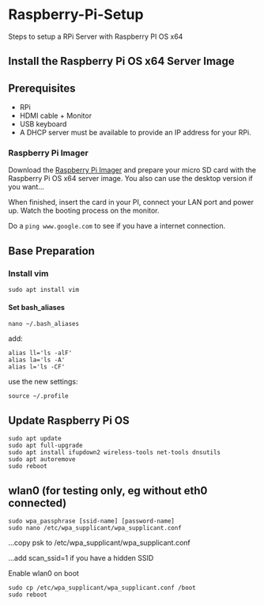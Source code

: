 # Raspberry-Pi-Setup
Steps to setup a RPi Server with Raspberry PI OS x64

## Install the Raspberry Pi OS x64 Server Image

## Prerequisites

- RPi
- HDMI cable + Monitor
- USB keyboard
- A DHCP server must be available to provide an IP address for your RPi. 

### Raspberry Pi Imager

Download the [Raspberry Pi Imager](https://www.raspberrypi.com/software/) and prepare your micro SD card with the Raspberry Pi OS x64 server image. You also can use the desktop version if you want...

When finished, insert the card in your PI, connect your LAN port and power up. Watch the booting process on the monitor.

Do a `ping www.google.com` to see if you have a internet connection.

## Base Preparation

### Install vim

`sudo apt install vim`

#### Set bash_aliases

`nano ~/.bash_aliases`

add:
```
alias ll='ls -alF'
alias la='ls -A'
alias l='ls -CF'
```
use the new settings:

`source ~/.profile`

## Update Raspberry Pi OS

```
sudo apt update
sudo apt full-upgrade
sudo apt install ifupdown2 wireless-tools net-tools dnsutils
sudo apt autoremove
sudo reboot
```

## wlan0 (for testing only, eg without eth0 connected)

```
sudo wpa_passphrase [ssid-name] [password-name]
sudo nano /etc/wpa_supplicant/wpa_supplicant.conf
```
…copy psk to /etc/wpa_supplicant/wpa_supplicant.conf

…add scan_ssid=1 if you have a hidden SSID

Enable wlan0 on boot
```
sudo cp /etc/wpa_supplicant/wpa_supplicant.conf /boot
sudo reboot
